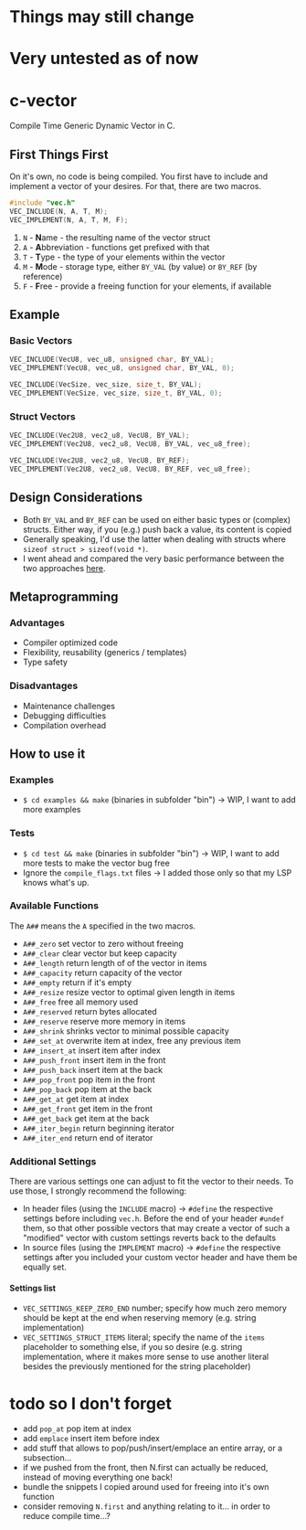 # Things may still change
# Very untested as of now

# c-vector
Compile Time Generic Dynamic Vector in C.

## First Things First
On it's own, no code is being compiled. You first have to include and implement a vector of your desires. For that, there are two macros.
```c
#include "vec.h"
VEC_INCLUDE(N, A, T, M);
VEC_IMPLEMENT(N, A, T, M, F);
```
1. `N` - **N**ame - the resulting name of the vector struct
2. `A` - **A**bbreviation - functions get prefixed with that
3. `T` - **T**ype - the type of your elements within the vector
4. `M` - **M**ode - storage type, either `BY_VAL` (by value) or `BY_REF` (by reference)
5. `F` - **F**ree - provide a freeing function for your elements, if available

## Example

### Basic Vectors
```c
VEC_INCLUDE(VecU8, vec_u8, unsigned char, BY_VAL);
VEC_IMPLEMENT(VecU8, vec_u8, unsigned char, BY_VAL, 0);
```

```c
VEC_INCLUDE(VecSize, vec_size, size_t, BY_VAL);
VEC_IMPLEMENT(VecSize, vec_size, size_t, BY_VAL, 0);
```

### Struct Vectors
```c
VEC_INCLUDE(Vec2U8, vec2_u8, VecU8, BY_VAL);
VEC_IMPLEMENT(Vec2U8, vec2_u8, VecU8, BY_VAL, vec_u8_free);
```

```c
VEC_INCLUDE(Vec2U8, vec2_u8, VecU8, BY_REF);
VEC_IMPLEMENT(Vec2U8, vec2_u8, VecU8, BY_REF, vec_u8_free);
```

## Design Considerations
- Both `BY_VAL` and `BY_REF` can be used on either basic types or (complex) structs. Either way, if
  you (e.g.) push back a value, its content is copied
- Generally speaking, I'd use the latter when dealing with structs where `sizeof struct > sizeof(void *)`.
- I went ahead and compared the very basic performance between the two approaches [here](https://github.com/rphii/vec_test).

## Metaprogramming
### Advantages
- Compiler optimized code
- Flexibility, reusability (generics / templates)
- Type safety
### Disadvantages
- Maintenance challenges
- Debugging difficulties
- Compilation overhead

## How to use it
### Examples
- `$ cd examples && make` (binaries in subfolder "bin") -> WIP, I want to add more examples

### Tests
- `$ cd test && make` (binaries in subfolder "bin") -> WIP, I want to add more tests to make the vector bug free
- Ignore the `compile_flags.txt` files -> I added those only so that my LSP knows what's up.

### Available Functions
The `A##` means the `A` specified in the two macros.
- `A##_zero` set vector to zero without freeing
- `A##_clear` clear vector but keep capacity
- `A##_length` return length of of the vector in items
- `A##_capacity` return capacity of the vector
- `A##_empty` return if it's empty
- `A##_resize` resize vector to optimal given length in items
- `A##_free` free all memory used
- `A##_reserved` return bytes allocated
- `A##_reserve` reserve more memory in items
- `A##_shrink` shrinks vector to minimal possible capacity
- `A##_set_at` overwrite item at index, free any previous item
- `A##_insert_at` insert item after index
- `A##_push_front` insert item in the front
- `A##_push_back` insert item at the back
- `A##_pop_front` pop item in the front
- `A##_pop_back` pop item at the back
- `A##_get_at` get item at index
- `A##_get_front` get item in the front
- `A##_get_back` get item at the back
- `A##_iter_begin` return beginning iterator
- `A##_iter_end` return end of iterator

### Additional Settings
There are various settings one can adjust to fit the vector to their needs. To use those, I strongly
recommend the following:
- In header files (using the `INCLUDE` macro) -> `#define` the respective settings before
  including `vec.h`. Before the end of your header `#undef` them, so that other possible vectors
  that may create a vector of such a "modified" vector with custom settings reverts back to the
  defaults
- In source files (using the `IMPLEMENT` macro) -> `#define` the respective settings after you
  included your custom vector header and have them be equally set.

#### Settings list
- `VEC_SETTINGS_KEEP_ZERO_END` number; specify how much zero memory should be kept at the end when
  reserving memory (e.g. string implementation)
- `VEC_SETTINGS_STRUCT_ITEMS` literal; specify the name of the `items` placeholder to something
  else, if you so desire (e.g. string implementation, where it makes more sense to use another
  literal besides the previously mentioned for the string placeholder)

# todo so I don't forget
- add `pop_at` pop item at index
- add `emplace` insert item before index
- add stuff that allows to pop/push/insert/emplace an entire array, or a subsection...
- if we pushed from the front, then N.first can actually be reduced, instead of moving everything
  one back!
- bundle the snippets I copied around used for freeing into it's own function
- consider removing `N.first` and anything relating to it... in order to reduce compile time...?

